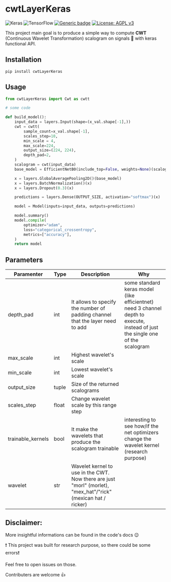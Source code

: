 # cwtLayerKeras

<img alt="Keras" src="https://img.shields.io/badge/Keras-%23D00000.svg?&style=for-the-badge&logo=Keras&logoColor=white"/> <img alt="TensorFlow" src="https://img.shields.io/badge/TensorFlow-%23FF6F00.svg?&style=for-the-badge&logo=TensorFlow&logoColor=white" /> [![Generic badge](https://img.shields.io/badge/python-v3.6+-<COLOR>.svg)]() [![License: AGPL v3](https://img.shields.io/badge/License-AGPL%20v3-blue.svg)](https://www.gnu.org/licenses/agpl-3.0) 

This project main goal is to produce a simple way to compute **CWT** (Continuous Wavelet Transformation) scalogram on signals :satellite: with keras functional API.

## Installation
    pip install cwtLayerKeras

## Usage

```python
from cwtLayerKeras import Cwt as cwtt

# some code

def build_model():
    input_data = layers.Input(shape=(x_val.shape[-1],))
    cwt = cwtt(
        sample_count=x_val.shape[-1],
        scales_step=10,
        min_scale = 4,
        max_scale=224,
        output_size=(224, 224),
        depth_pad=2,
    )
    scalogram = cwt(input_data)
    base_model = EfficientNetB0(include_top=False, weights=None)(scalogram)

    x = layers.GlobalAveragePooling2D()(base_model)
    x = layers.BatchNormalization()(x)
    x = layers.Dropout(0.3)(x)

    predictions = layers.Dense(OUTPUT_SIZE, activation="softmax")(x)

    model = Model(inputs=input_data, outputs=predictions)

    model.summary()
    model.compile(
        optimizer="adam",
        loss="categorical_crossentropy",
        metrics=["accuracy"],
    )
    return model
```


## Parameters
Paramenter | Type | Description | Why
--- | --- | --- | ---
depth_pad | int | It allows to specify the number of padding channel that the layer need to add | some standard keras model (like efficientnet) need 3 channel depth to execute, instead of just the single one of the scalogram
max_scale|int|Highest wavelet's scale|
min_scale|int|Lowest wavelet's scale|
output_size|tuple|Size of the returned scalograms|
scales_step|float|Change wavelet scale by this range step|
trainable_kernels | bool | It make the wavelets that produce the scalogram trainable | interesting to see how/if the net optimizers change the wavelet kernel (research purpose)
wavelet|str|Wavelet kernel to use in the CWT. Now there are just "morl" (morlet), "mex_hat"/"rick" (mexican hat / ricker) |

## Disclaimer:
More insightful informations can be found in the code's docs :wink:

 :exclamation: This project was built for research purpose, so there could be some errors:exclamation:
 
 Feel free to open issues on those.
 
 Contributers are welcome :thumbsup:

